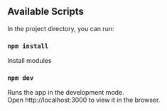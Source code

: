 
## Available Scripts

In the project directory, you can run:

### `npm install`

Install modules

### `npm dev`

Runs the app in the development mode.<br>
Open http://localhost:3000 to view it in the browser.


